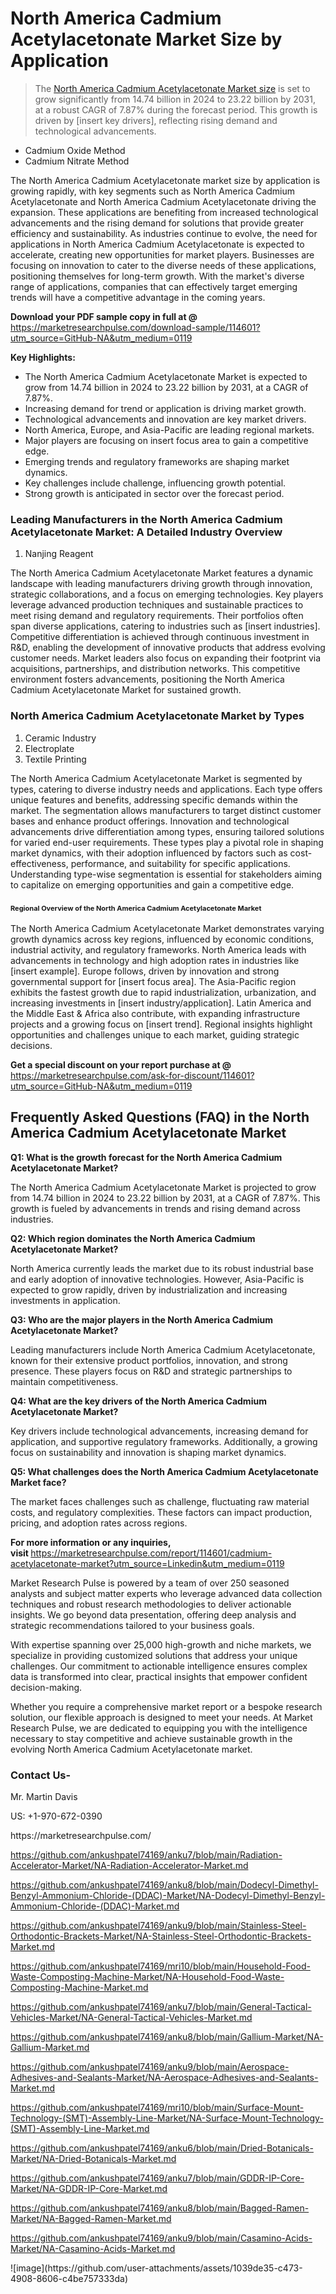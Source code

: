 <h1>North America Cadmium Acetylacetonate Market&nbsp;Size by Application</h1><blockquote><p>The <a href="https://marketresearchpulse.com/download-sample/114601?utm_source=GitHub-NA&amp;utm_medium=0119">North America Cadmium Acetylacetonate Market size</a> is set to grow significantly from 14.74 billion in 2024 to 23.22 billion by 2031, at a robust CAGR of 7.87% during the forecast period. This growth is driven by [insert key drivers], reflecting rising demand and technological advancements.</p></blockquote><ul><li>Cadmium Oxide Method <li> Cadmium Nitrate Method</li></ul><p>The North America Cadmium Acetylacetonate market size by application is growing rapidly, with key segments such as North America Cadmium Acetylacetonate and North America Cadmium Acetylacetonate driving the expansion. These applications are benefiting from increased technological advancements and the rising demand for solutions that provide greater efficiency and sustainability. As industries continue to evolve, the need for applications in North America Cadmium Acetylacetonate is expected to accelerate, creating new opportunities for market players. Businesses are focusing on innovation to cater to the diverse needs of these applications, positioning themselves for long-term growth. With the market's diverse range of applications, companies that can effectively target emerging trends will have a competitive advantage in the coming years.</p><p><strong>Download your PDF sample copy in full at @ </strong><a href="https://marketresearchpulse.com/download-sample/114601?utm_source=GitHub-NA&amp;utm_medium=0119">https://marketresearchpulse.com/download-sample/114601?utm_source=GitHub-NA&amp;utm_medium=0119</a></p><p><strong>Key Highlights: </strong></p><ul><li>The North America Cadmium Acetylacetonate Market is expected to grow from 14.74 billion in 2024 to 23.22 billion by 2031, at a CAGR of 7.87%.</li><li>Increasing demand for trend or application is driving market growth.</li><li>Technological advancements and innovation are key market drivers.</li><li>North America, Europe, and Asia-Pacific are leading regional markets.</li><li>Major players are focusing on insert focus area to gain a competitive edge.</li><li>Emerging trends and regulatory frameworks are shaping market dynamics.</li><li>Key challenges include challenge, influencing growth potential.</li><li>Strong growth is anticipated in sector over the forecast period.</li></ul><h3>Leading Manufacturers in the North America Cadmium Acetylacetonate Market: A Detailed Industry Overview</h3><ol><li>Nanjing Reagent</li></ol><div class="flex max-w-full flex-col flex-grow"><div class="min-h-8 text-message flex w-full flex-col items-end gap-2 whitespace-normal break-words [.text-message+&amp;]:mt-5" dir="auto" data-message-author-role="assistant" data-message-id="fd8432e4-4910-450d-b182-61b7bfb0a01f" data-message-model-slug="gpt-4o"><div class="flex w-full flex-col gap-1 empty:hidden first:pt-[3px]"><div class="markdown prose w-full break-words dark:prose-invert light"><p>The North America Cadmium Acetylacetonate Market features a dynamic landscape with leading manufacturers driving growth through innovation, strategic collaborations, and a focus on emerging technologies. Key players leverage advanced production techniques and sustainable practices to meet rising demand and regulatory requirements. Their portfolios often span diverse applications, catering to industries such as [insert industries]. Competitive differentiation is achieved through continuous investment in R&amp;D, enabling the development of innovative products that address evolving customer needs. Market leaders also focus on expanding their footprint via acquisitions, partnerships, and distribution networks. This competitive environment fosters advancements, positioning the North America Cadmium Acetylacetonate Market for sustained growth.</p></div></div></div></div><h3>North America Cadmium Acetylacetonate Market by Types</h3><ol><li>Ceramic Industry <li> Electroplate <li> Textile Printing</li></ol><div class="flex max-w-full flex-col flex-grow"><div class="min-h-8 text-message flex w-full flex-col items-end gap-2 whitespace-normal break-words [.text-message+&amp;]:mt-5" dir="auto" data-message-author-role="assistant" data-message-id="084470be-0bb7-4664-bddf-5156b4f41249" data-message-model-slug="gpt-4o-mini"><div class="flex w-full flex-col gap-1 empty:hidden first:pt-[3px]"><div class="markdown prose w-full break-words dark:prose-invert light"><p>The North America Cadmium Acetylacetonate Market is segmented by types, catering to diverse industry needs and applications. Each type offers unique features and benefits, addressing specific demands within the market. The segmentation allows manufacturers to target distinct customer bases and enhance product offerings. Innovation and technological advancements drive differentiation among types, ensuring tailored solutions for varied end-user requirements. These types play a pivotal role in shaping market dynamics, with their adoption influenced by factors such as cost-effectiveness, performance, and suitability for specific applications. Understanding type-wise segmentation is essential for stakeholders aiming to capitalize on emerging opportunities and gain a competitive edge.</p></div></div></div></div><h3><span style="font-size: 11px;">Regional Overview of the North America Cadmium Acetylacetonate Market</span></h3><div class="flex max-w-full flex-col flex-grow"><div class="min-h-8 text-message flex w-full flex-col items-end gap-2 whitespace-normal break-words [.text-message+&amp;]:mt-5" dir="auto" data-message-author-role="assistant" data-message-id="e9038762-ce64-4e30-91c9-9bd413514231" data-message-model-slug="gpt-4o-mini"><div class="flex w-full flex-col gap-1 empty:hidden first:pt-[3px]"><div class="markdown prose w-full break-words dark:prose-invert light"><p>The North America Cadmium Acetylacetonate Market demonstrates varying growth dynamics across key regions, influenced by economic conditions, industrial activity, and regulatory frameworks. North America leads with advancements in technology and high adoption rates in industries like [insert example]. Europe follows, driven by innovation and strong governmental support for [insert focus area]. The Asia-Pacific region exhibits the fastest growth due to rapid industrialization, urbanization, and increasing investments in [insert industry/application]. Latin America and the Middle East &amp; Africa also contribute, with expanding infrastructure projects and a growing focus on [insert trend]. Regional insights highlight opportunities and challenges unique to each market, guiding strategic decisions.</p></div></div></div></div><p><strong>Get a special discount on your report purchase at @ </strong><a href="https://marketresearchpulse.com/ask-for-discount/114601?utm_source=GitHub-NA&amp;utm_medium=0119">https://marketresearchpulse.com/ask-for-discount/114601?utm_source=GitHub-NA&amp;utm_medium=0119</a></p><h2>Frequently Asked Questions (FAQ) in the North America Cadmium Acetylacetonate Market</h2><p><strong>Q1: What is the growth forecast for the North America Cadmium Acetylacetonate Market?</strong></p><p>The North America Cadmium Acetylacetonate Market is projected to grow from 14.74 billion in 2024 to 23.22 billion by 2031, at a CAGR of 7.87%. This growth is fueled by advancements in trends and rising demand across industries.</p><p><strong>Q2: Which region dominates the North America Cadmium Acetylacetonate Market?</strong></p><p>North America currently leads the market due to its robust industrial base and early adoption of innovative technologies. However, Asia-Pacific is expected to grow rapidly, driven by industrialization and increasing investments in application.</p><p><strong>Q3: Who are the major players in the North America Cadmium Acetylacetonate Market?</strong></p><p>Leading manufacturers include North America Cadmium Acetylacetonate, known for their extensive product portfolios, innovation, and strong presence. These players focus on R&amp;D and strategic partnerships to maintain competitiveness.</p><p><strong>Q4: What are the key drivers of the North America Cadmium Acetylacetonate Market?</strong></p><p>Key drivers include technological advancements, increasing demand for application, and supportive regulatory frameworks. Additionally, a growing focus on sustainability and innovation is shaping market dynamics.</p><p><strong>Q5: What challenges does the North America Cadmium Acetylacetonate Market face?</strong></p><p>The market faces challenges such as challenge, fluctuating raw material costs, and regulatory complexities. These factors can impact production, pricing, and adoption rates across regions.</p><p><strong>For more information or any inquiries, visit&nbsp;</strong><a href="https://marketresearchpulse.com/report/114601/cadmium-acetylacetonate-market?utm_source=Linkedin&utm_medium=0119">https://marketresearchpulse.com/report/114601/cadmium-acetylacetonate-market?utm_source=Linkedin&utm_medium=0119</a></p><p>Market Research Pulse is powered by a team of over 250 seasoned analysts and subject matter experts who leverage advanced data collection techniques and robust research methodologies to deliver actionable insights. We go beyond data presentation, offering deep analysis and strategic recommendations tailored to your business goals.</p><p>With expertise spanning over 25,000 high-growth and niche markets, we specialize in providing customized solutions that address your unique challenges. Our commitment to actionable intelligence ensures complex data is transformed into clear, practical insights that empower confident decision-making.</p><p>Whether you require a comprehensive market report or a bespoke research solution, our flexible approach is designed to meet your needs. At Market Research Pulse, we are dedicated to equipping you with the intelligence necessary to stay competitive and achieve sustainable growth in the evolving North America Cadmium Acetylacetonate market.</p><h3><strong>Contact Us-</strong></h3><p>Mr. Martin Davis</p><p>US: +1-970-672-0390</p><p>https://marketresearchpulse.com/</p><p><a href="https://github.com/ankushpatel74169/anku7/blob/main/Radiation-Accelerator-Market/NA-Radiation-Accelerator-Market.md">https://github.com/ankushpatel74169/anku7/blob/main/Radiation-Accelerator-Market/NA-Radiation-Accelerator-Market.md</a></p><p><a href="https://github.com/ankushpatel74169/anku8/blob/main/Dodecyl-Dimethyl-Benzyl-Ammonium-Chloride-(DDAC)-Market/NA-Dodecyl-Dimethyl-Benzyl-Ammonium-Chloride-(DDAC)-Market.md">https://github.com/ankushpatel74169/anku8/blob/main/Dodecyl-Dimethyl-Benzyl-Ammonium-Chloride-(DDAC)-Market/NA-Dodecyl-Dimethyl-Benzyl-Ammonium-Chloride-(DDAC)-Market.md</a></p><p><a href="https://github.com/ankushpatel74169/anku9/blob/main/Stainless-Steel-Orthodontic-Brackets-Market/NA-Stainless-Steel-Orthodontic-Brackets-Market.md">https://github.com/ankushpatel74169/anku9/blob/main/Stainless-Steel-Orthodontic-Brackets-Market/NA-Stainless-Steel-Orthodontic-Brackets-Market.md</a></p><p><a href="https://github.com/ankushpatel74169/mri10/blob/main/Household-Food-Waste-Composting-Machine-Market/NA-Household-Food-Waste-Composting-Machine-Market.md">https://github.com/ankushpatel74169/mri10/blob/main/Household-Food-Waste-Composting-Machine-Market/NA-Household-Food-Waste-Composting-Machine-Market.md</a></p><p><a href="https://github.com/ankushpatel74169/anku7/blob/main/General-Tactical-Vehicles-Market/NA-General-Tactical-Vehicles-Market.md">https://github.com/ankushpatel74169/anku7/blob/main/General-Tactical-Vehicles-Market/NA-General-Tactical-Vehicles-Market.md</a></p><p><a href="https://github.com/ankushpatel74169/anku8/blob/main/Gallium-Market/NA-Gallium-Market.md">https://github.com/ankushpatel74169/anku8/blob/main/Gallium-Market/NA-Gallium-Market.md</a></p><p><a href="https://github.com/ankushpatel74169/anku9/blob/main/Aerospace-Adhesives-and-Sealants-Market/NA-Aerospace-Adhesives-and-Sealants-Market.md">https://github.com/ankushpatel74169/anku9/blob/main/Aerospace-Adhesives-and-Sealants-Market/NA-Aerospace-Adhesives-and-Sealants-Market.md</a></p><p><a href="https://github.com/ankushpatel74169/mri10/blob/main/Surface-Mount-Technology-(SMT)-Assembly-Line-Market/NA-Surface-Mount-Technology-(SMT)-Assembly-Line-Market.md">https://github.com/ankushpatel74169/mri10/blob/main/Surface-Mount-Technology-(SMT)-Assembly-Line-Market/NA-Surface-Mount-Technology-(SMT)-Assembly-Line-Market.md</a></p><p><a href="https://github.com/ankushpatel74169/anku6/blob/main/Dried-Botanicals-Market/NA-Dried-Botanicals-Market.md">https://github.com/ankushpatel74169/anku6/blob/main/Dried-Botanicals-Market/NA-Dried-Botanicals-Market.md</a></p><p><a href="https://github.com/ankushpatel74169/anku7/blob/main/GDDR-IP-Core-Market/NA-GDDR-IP-Core-Market.md">https://github.com/ankushpatel74169/anku7/blob/main/GDDR-IP-Core-Market/NA-GDDR-IP-Core-Market.md</a></p><p><a href="https://github.com/ankushpatel74169/anku8/blob/main/Bagged-Ramen-Market/NA-Bagged-Ramen-Market.md">https://github.com/ankushpatel74169/anku8/blob/main/Bagged-Ramen-Market/NA-Bagged-Ramen-Market.md</a></p><p><a href="https://github.com/ankushpatel74169/anku9/blob/main/Casamino-Acids-Market/NA-Casamino-Acids-Market.md">https://github.com/ankushpatel74169/anku9/blob/main/Casamino-Acids-Market/NA-Casamino-Acids-Market.md</a></p>
![image](https://github.com/user-attachments/assets/1039de35-c473-4908-8606-c4be757333da)
